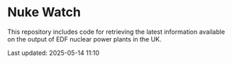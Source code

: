 # Nuke Watch

This repository includes code for retrieving the latest information available on the output of EDF nuclear power plants in the UK.

Last updated: 2025-05-14 11:10